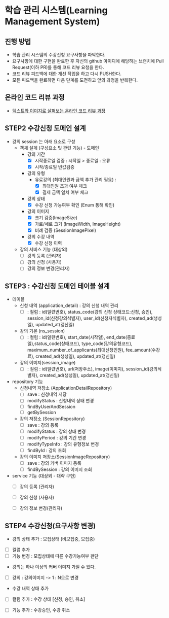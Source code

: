 # 학습 관리 시스템(Learning Management System)
## 진행 방법
* 학습 관리 시스템의 수강신청 요구사항을 파악한다.
* 요구사항에 대한 구현을 완료한 후 자신의 github 아이디에 해당하는 브랜치에 Pull Request(이하 PR)를 통해 코드 리뷰 요청을 한다.
* 코드 리뷰 피드백에 대한 개선 작업을 하고 다시 PUSH한다.
* 모든 피드백을 완료하면 다음 단계를 도전하고 앞의 과정을 반복한다.

## 온라인 코드 리뷰 과정
* [텍스트와 이미지로 살펴보는 온라인 코드 리뷰 과정](https://github.com/next-step/nextstep-docs/tree/master/codereview)

## STEP2 수강신청 도메인 설계

* 강의 session 는 아래 요소로 구성 
  * 객체 설계 (구성요소 및 관련 기능) - 도메인
    * 강의 기간  
      - [x] 시작종료일 검증 : 시작일 > 종료일 : 오류 
      - [x] 시작/종료일 빈값검증
    * 강의 유형
      * 유료강의 (최대인원과 금액 추가 관리 필요) : 
        - [x] 최대인원 초과 여부 체크  
        - [x] 결제 금액 일치 여부 체크 
    * 강의 상태
      - [x] 수강 신청 가능여부 확인 (Enum 통해 확인)
    * 강의 이미지
      - [x] 크기 검증(ImageSize)
      - [x] 가로/세로 크기 (ImageWidth, ImageHeight)
      - [x] 비례 검증 (SessionImagePixel)
    * 강의 수강 내역 
      - [x] 수강 신청 이력 
  * 강의 서비스 기능 (대상외) 
    - [ ] 강의 등록 (관리자) 
    - [ ] 강의 신청 (사용자)
    - [ ] 강의 정보 변경(관리자)

## STEP3 : 수강신청 도메인 테이블 설계 

* 테이블
  * 신청 내역 (application_detail) : 강의 신청 내역 관리 
    - [ ] : 컬럼 : id(일련번호), status_code(강의 신청 상태코드:신청, 승인), session_id(신청강의식별자), user_id(신청자식별자), created_ad(생성일), updated_at(갱신일)  
  * 강의 기본 (ns_session)
    - [ ] : 컬럼 : id(일련번호), start_date(시작일), end_date(종료일),status_code(상태코드),
            type_code(강의유형코드), maximum_number_of_applicants(최대신청인원), fee_amount(수강료), created_ad(생성일), updated_at(갱신일) 
  * 강의 이미지(session_image)
    - [ ] : 컬럼 : id(일련번호), url(저장주소), image(이미지), session_id(강의식별자), created_ad(생성일), updated_at(갱신일)

* repository 기능 
  * 신청내역 저장소 (ApplicationDetailRepository)
    - [ ] save : 신청내역 저장 
    - [ ] modifyStatus : 신청내역 상태 변경
    - [ ] findByUserAndSession
    - [ ] getBySession
  * 강의 저장소 (SessionRepository)
    - [ ] save : 강의 등록 
    - [ ] modifyStatus : 강의 상태 변경 
    - [ ] modifyPeriod : 강의 기간 변경
    - [ ] modifyTypeInfo : 강의 유형정보 변경
    - [ ] findById : 강의 조회
  * 강의 이미지 저장소(SessionImageRepository)
    - [ ] save : 강의 커버 이미지 등록
    - [ ] findBySession : 강의 이미지 조회 
* service 기능 (대상외 - 대략 구현)
  - [ ] 강의 등록 (관리자)
  - [ ] 강의 신청 (사용자)
  - [ ] 강의 정보 변경(관리자)


## STEP4 수강신청(요구사항 변경)

* 강의 상태 추가 : 모집상태 (비모집중, 모집중)
 - [ ] 컬럼 추가 
 - [ ] 기능 변경 : 모집상태에 따른 수강가능여부 판단 

* 강의는 하나 이상의 커버 이미지 가질 수 있다. 
 - [ ] 강의 : 강의이미지 ->  1 : N으로 변경 

* 수강 내역 상태 추가 
 - [ ] 컬럼 추가 : 수강 상태 [신청, 승인, 취소]
 - [ ] 기능 추가 : 수강승인, 수강 취소 

